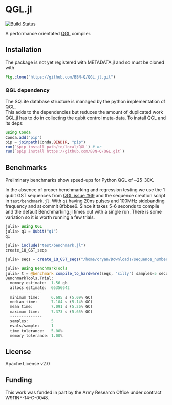 # QGL.jl

[![Build Status](https://travis-ci.org/BBN-Q/QGL.jl.svg?branch=master)](https://travis-ci.org/BBN-Q/QGL.jl)

A performance orientated [QGL](https://github.com/BBN-Q/QGL) compiler.

## Installation

The package is not yet registered with METADATA.jl and so must be cloned with

```julia
Pkg.clone("https://github.com/BBN-Q/QGL.jl.git")
```

### QGL dependency

The SQLite database structure is managed by the python implementation of QGL.  
This adds to the dependencies but reduces the amount of duplicated work QGL.jl 
has to do in collecting the qubit control meta-data.  To install QGL and its
deps:

```julia
using Conda
Conda.add("pip")
pip = joinpath(Conda.BINDIR, "pip")
run(`$pip install path/to/local/QGL`) # or
run(`$pip install https://github.com/BBN-Q/QGL.git`)
```

## Benchmarks

Preliminary benchmarks show speed-ups for Python QGL of ~25-30X.

In the absence of proper benchmarking and regression testing we use the 1 qubit
GST sequences from [QGL issue #69](https://github.com/BBN-Q/QGL/issues/69) and
the sequence creation script in `test/benchmark.jl`. With `q1` having 20ns
pulses and 100MHz sidebanding frequency and at commit 8fbbee6. Since it takes
5-6 seconds to compile and the default Benchmarking.jl times out with a single
run. There is some variation so it is worth running a few trials.

```julia
julia> using QGL
julia> q1 = Qubit("q1")
q1

julia> include("test/benchmark.jl")
create_1Q_GST_seqs

julia> seqs = create_1Q_GST_seqs("/home/cryan/Downloads/sequence_numbers.csv", q1);

julia> using BenchmarkTools
julia> t = @benchmark compile_to_hardware(seqs, "silly") samples=5 seconds=60
BenchmarkTools.Trial:
  memory estimate:  1.56 gb
  allocs estimate:  66356642
  --------------
  minimum time:     6.685 s (5.09% GC)
  median time:      7.104 s (5.14% GC)
  mean time:        7.091 s (5.26% GC)
  maximum time:     7.373 s (5.65% GC)
  --------------
  samples:          5
  evals/sample:     1
  time tolerance:   5.00%
  memory tolerance: 1.00%
```

## License

Apache License v2.0

## Funding

This work was funded in part by the Army Research Office under contract W911NF-14-C-0048.
